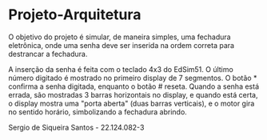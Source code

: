 # Projeto-Arquitetura

O objetivo do projeto é simular, de maneira simples, uma fechadura eletrônica, onde uma senha deve ser inserida na ordem correta para destrancar a fechadura.

A inserção da senha é feita com o teclado 4x3 do EdSim51. O último número digitado é mostrado no primeiro display de 7 segmentos.
O botão * confirma a senha digitada, enquanto o botão # reseta.
Quando a senha está errada, são mostradas 3 barras horizontais no display, e quando está certa, o display mostra uma "porta aberta" (duas barras verticais), e o motor gira no sentido horário, simbolizando a fechadura abrindo.

Sergio de Siqueira Santos - 22.124.082-3
